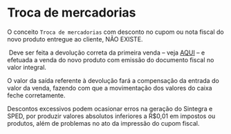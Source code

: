 # Troca de mercadorias

O conceito `Troca de mercadorias` com desconto no cupom ou nota fiscal do novo produto entregue ao cliente, NÃO EXISTE.

 Deve ser feita a devolução correta da primeira venda – veja [AQUI](../Pre-venda/devolucao-de-venda.md) – e efetuada a venda do novo produto com emissão do documento fiscal no valor integral.

O valor da saída referente à devolução fará a compensação da entrada do valor da venda, fazendo com que a movimentação dos valores do caixa feche corretamente.

Descontos excessivos podem ocasionar erros na geração do Sintegra e SPED, por produzir valores absolutos inferiores a R$0,01 em impostos ou produtos, além de problemas no ato da impressão do cupom fiscal.